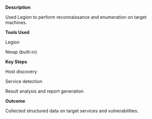 **Description**

Used Legion to perform reconnaissance and enumeration on target machines.

**Tools Used**

Legion

Nmap (built-in)

**Key Steps**

Host discovery

Service detection

Result analysis and report generation

**Outcome**

Collected structured data on target services and vulnerabilities.


